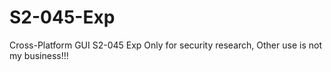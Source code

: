 # S2-045-Exp
Cross-Platform GUI S2-045 Exp
Only for security research, Other use is not my business!!!
